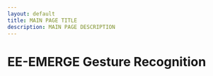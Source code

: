 ```yaml
---
layout: default
title: MAIN PAGE TITLE
description: MAIN PAGE DESCRIPTION
---
```


# EE-EMERGE Gesture Recognition

